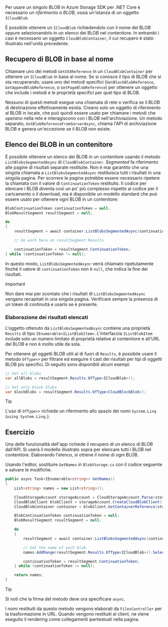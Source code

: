 Per usare un singolo BLOB in Azure Storage SDK per .NET Core è necessario un *riferimento a BLOB*, ossia un'istanza di un oggetto `ICloudBlob`.

È possibile ottenere un `ICloudBlob` richiedendolo con il nome del BLOB oppure selezionandolo in un elenco dei BLOB nel contenitore. In entrambi i casi è necessario un oggetto `CloudBlobContainer`, il cui recupero è stato illustrato nell'unità precedente.

## <a name="getting-blobs-by-name"></a>Recupero di BLOB in base al nome

Chiamare uno dei metodi `GetXXXReference` in un `CloudBlobContainer` per ottenere un `ICloudBlob` in base al nome. Se si conosce il tipo di BLOB che si sta recuperando, usare uno dei metodi specifici (`GetBlockBlobReference`, `GetAppendBlobReference`, o `GetPageBlobReference`) per ottenere un oggetto che include i metodi e le proprietà specifici per quel tipo di BLOB.

Nessuno di questi metodi esegue una chiamata di rete o verifica se il BLOB di destinazione effettivamente esista. Creano solo un oggetto di riferimento al BLOB in locale, che può quindi essere usato per chiamare i metodi che *operano* nella rete e interagiscono con i BLOB nell'archiviazione. Un metodo separato, `GetBlobReferenceFromServerAsync`, chiama l'API di archiviazione BLOB e genera un'eccezione se il BLOB non esiste.

## <a name="listing-blobs-in-a-container"></a>Elenco dei BLOB in un contenitore

È possibile ottenere un elenco dei BLOB in un contenitore usando il metodo `ListBlobsSegmentedAsync` di `CloudBlobContainer`. *Segmented* fa riferimento alle pagine di risultati separate restituite. Non è mai garantito che una singola chiamata a `ListBlobsSegmentedAsync` restituisca tutti i risultati in una singola pagina. Per scorrere le pagine potrebbe essere necessario ripetere la chiamata con il valore di `ContinuationToken` restituito. Il codice per elencare i BLOB diventa così un po' più complesso rispetto al codice per il caricamento o il download, ma è disponibile un modello standard che può essere usato per ottenere ogni BLOB in un contenitore:

```csharp
BlobContinuationToken continuationToken = null;
BlobResultSegment resultSegment = null;

do
{
    resultSegment = await container.ListBlobsSegmentedAsync(continuationToken);

    // Do work here on resultSegment.Results

    continuationToken = resultSegment.ContinuationToken;
} while (continuationToken != null);
```

In questo modo, `ListBlobsSegmentedAsync` verrà chiamato ripetutamente finché il valore di `continuationToken` non è `null`, che indica la fine dei risultati.

> [!IMPORTANT]
> Non dare mai per scontato che i risultati di `ListBlobsSegmentedAsync` vengano recapitati in una singola pagina. Verificare sempre la presenza di un token di continuità e usarlo se è presente.

### <a name="processing-list-results"></a>Elaborazione dei risultati elencati

L'oggetto ottenuto da `ListBlobsSegmentedAsync` contiene una proprietà `Results` di tipo `IEnumerable<IListBlobItem>`. L'interfaccia `IListBlobItem` include solo un numero limitato di proprietà relative al contenitore e all'URL del BLOB e non è molto utile da sola.

Per ottenere gli oggetti BLOB utili al di fuori di `Results`, è possibile usare il metodo `OfType<>` per filtrare ed eseguire il cast dei risultati per tipi di oggetti BLOB più specifici. Di seguito sono disponibili alcuni esempi:

```csharp
// Get all blobs
var allBlobs = resultSegment.Results.OfType<ICloudBlob>();

// Get only block blobs
var blockBlobs = resultSegment.Results.OfType<CloudBlockBlob();
```

> [!TIP]
> L'uso di `OfType<>` richiede un riferimento allo spazio dei nomi `System.Linq` (`using System.Linq;`).

## <a name="exercise"></a>Esercizio

Una delle funzionalità dell'app richiede il recupero di un elenco di BLOB dall'API. Si userà il modello illustrato sopra per elencare tutti i BLOB nel contenitore. Elaborando l'elenco, si ottiene il nome di ogni BLOB.

Usando l'editor, sostituire `GetNames` in `BlobStorage.cs` con il codice seguente e salvare le modifiche.

```csharp
public async Task<IEnumerable<string>> GetNames()
{
    List<string> names = new List<string>();

    CloudStorageAccount storageAccount = CloudStorageAccount.Parse(storageConfig.ConnectionString);
    CloudBlobClient blobClient = storageAccount.CreateCloudBlobClient();
    CloudBlobContainer container = blobClient.GetContainerReference(storageConfig.FileContainerName);

    BlobContinuationToken continuationToken = null;
    BlobResultSegment resultSegment = null;

    do
    {
        resultSegment = await container.ListBlobsSegmentedAsync(continuationToken);

        // Get the name of each blob.
        names.AddRange(resultSegment.Results.OfType<ICloudBlob>().Select(b => b.Name));

        continuationToken = resultSegment.ContinuationToken;
    } while (continuationToken != null);

    return names;
}
```

> [!TIP]
> Si noti che la firma del metodo deve ora specificare `async`.

I nomi restituiti da questo metodo vengono elaborati da `FilesController` per la trasformazione in URL. Quando vengono restituiti al client, ne viene eseguito il rendering come collegamenti ipertestuali nella pagina.